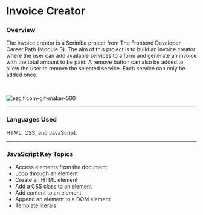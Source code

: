# Invoice Creator

### Overview
The invoice creator is a Scrimba project from The Frontend Developer Career Path (Module 3).
The aim of this project is to build an invoice creator where the user can add available services to a form and generate an invoice with the total amount to be paid. A remove button can also be added to allow the user to remove the selected service. Each service can only be added once.

&nbsp;

![ezgif com-gif-maker-500](https://user-images.githubusercontent.com/32905852/165924119-f232bfff-11a1-43df-93e4-5aa13746f487.gif)

***

### Languages Used
HTML, CSS, and JavaScript.

***

### JavaScript Key Topics

* Access elements from the document
* Loop through an element
* Create an HTML element
* Add a CSS class to an element
* Add content to an element
* Append an element to a DOM element
* Template literals
